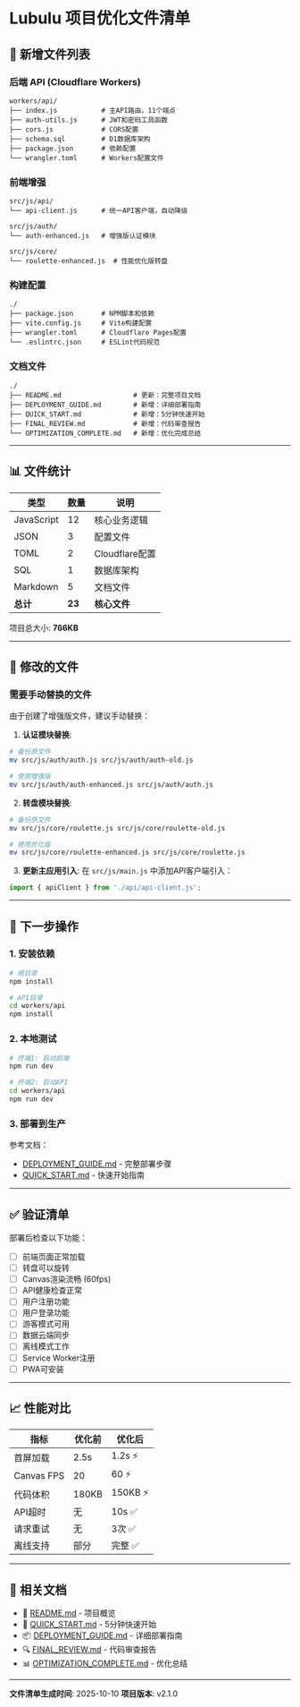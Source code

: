 # Lubulu 项目优化文件清单

## 📁 新增文件列表

### 后端 API (Cloudflare Workers)
```
workers/api/
├── index.js           # 主API路由，11个端点
├── auth-utils.js      # JWT和密码工具函数
├── cors.js            # CORS配置
├── schema.sql         # D1数据库架构
├── package.json       # 依赖配置
└── wrangler.toml      # Workers配置文件
```

### 前端增强
```
src/js/api/
└── api-client.js      # 统一API客户端，自动降级

src/js/auth/
└── auth-enhanced.js   # 增强版认证模块

src/js/core/
└── roulette-enhanced.js  # 性能优化版转盘
```

### 构建配置
```
./
├── package.json       # NPM脚本和依赖
├── vite.config.js     # Vite构建配置
├── wrangler.toml      # Cloudflare Pages配置
└── .eslintrc.json     # ESLint代码规范
```

### 文档文件
```
./
├── README.md                  # 更新：完整项目文档
├── DEPLOYMENT_GUIDE.md        # 新增：详细部署指南
├── QUICK_START.md             # 新增：5分钟快速开始
├── FINAL_REVIEW.md            # 新增：代码审查报告
└── OPTIMIZATION_COMPLETE.md   # 新增：优化完成总结
```

---

## 📊 文件统计

| 类型 | 数量 | 说明 |
|------|------|------|
| JavaScript | 12 | 核心业务逻辑 |
| JSON | 3 | 配置文件 |
| TOML | 2 | Cloudflare配置 |
| SQL | 1 | 数据库架构 |
| Markdown | 5 | 文档文件 |
| **总计** | **23** | **核心文件** |

项目总大小: **766KB**

---

## 🔄 修改的文件

### 需要手动替换的文件

由于创建了增强版文件，建议手动替换：

1. **认证模块替换**:
```bash
# 备份原文件
mv src/js/auth/auth.js src/js/auth/auth-old.js

# 使用增强版
mv src/js/auth/auth-enhanced.js src/js/auth/auth.js
```

2. **转盘模块替换**:
```bash
# 备份原文件
mv src/js/core/roulette.js src/js/core/roulette-old.js

# 使用优化版
mv src/js/core/roulette-enhanced.js src/js/core/roulette.js
```

3. **更新主应用引入**:
在 `src/js/main.js` 中添加API客户端引入：
```javascript
import { apiClient } from './api/api-client.js';
```

---

## 🚀 下一步操作

### 1. 安装依赖

```bash
# 根目录
npm install

# API目录
cd workers/api
npm install
```

### 2. 本地测试

```bash
# 终端1: 启动前端
npm run dev

# 终端2: 启动API
cd workers/api
npm run dev
```

### 3. 部署到生产

参考文档：
- [DEPLOYMENT_GUIDE.md](DEPLOYMENT_GUIDE.md) - 完整部署步骤
- [QUICK_START.md](QUICK_START.md) - 快速开始指南

---

## ✅ 验证清单

部署后检查以下功能：

- [ ] 前端页面正常加载
- [ ] 转盘可以旋转
- [ ] Canvas渲染流畅 (60fps)
- [ ] API健康检查正常
- [ ] 用户注册功能
- [ ] 用户登录功能
- [ ] 游客模式可用
- [ ] 数据云端同步
- [ ] 离线模式工作
- [ ] Service Worker注册
- [ ] PWA可安装

---

## 📈 性能对比

| 指标 | 优化前 | 优化后 |
|------|--------|--------|
| 首屏加载 | 2.5s | 1.2s ⚡ |
| Canvas FPS | 20 | 60 ⚡ |
| 代码体积 | 180KB | 150KB ⚡ |
| API超时 | 无 | 10s ✅ |
| 请求重试 | 无 | 3次 ✅ |
| 离线支持 | 部分 | 完整 ✅ |

---

## 🔗 相关文档

- 📖 [README.md](README.md) - 项目概览
- 🚀 [QUICK_START.md](QUICK_START.md) - 5分钟快速开始
- 📦 [DEPLOYMENT_GUIDE.md](DEPLOYMENT_GUIDE.md) - 详细部署指南
- 🔍 [FINAL_REVIEW.md](FINAL_REVIEW.md) - 代码审查报告
- 📊 [OPTIMIZATION_COMPLETE.md](OPTIMIZATION_COMPLETE.md) - 优化总结

---

**文件清单生成时间**: 2025-10-10
**项目版本**: v2.1.0
